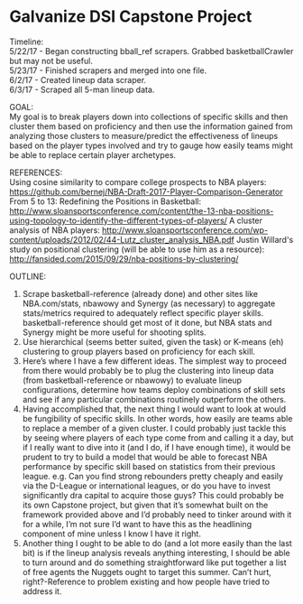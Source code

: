 # Galvanize DSI Capstone Project

Timeline: <br />
5/22/17 - Began constructing bball_ref scrapers. Grabbed basketballCrawler but may not be useful.<br />
5/23/17 - Finished scrapers and merged into one file.<br />
6/2/17 - Created lineup data scraper.<br />
6/3/17 - Scraped all 5-man lineup data.<br />

GOAL: <br />
My goal is to break players down into collections of specific skills and then cluster them based on proficiency and then use the information gained from analyzing those clusters to measure/predict the effectiveness of lineups based on the player types involved and try to gauge how easily teams might be able to replace certain player archetypes. <br />

REFERENCES: <br />
Using cosine similarity to compare college prospects to NBA players: https://github.com/bernej/NBA-Draft-2017-Player-Comparison-Generator
From 5 to 13: Redefining the Positions in Basketball: http://www.sloansportsconference.com/content/the-13-nba-positions-using-topology-to-identify-the-different-types-of-players/
A cluster analysis of NBA players: http://www.sloansportsconference.com/wp-content/uploads/2012/02/44-Lutz_cluster_analysis_NBA.pdf
Justin Willard's study on positional clustering (will be able to use him as a resource): http://fansided.com/2015/09/29/nba-positions-by-clustering/

OUTLINE: <br />
1. Scrape basketball-reference (already done) and other sites like NBA.com/stats, nbawowy and Synergy (as necessary) to aggregate stats/metrics required to adequately reflect specific player skills. basketball-reference should get most of it done, but NBA stats and Synergy might be more useful for shooting splits.
2. Use hierarchical (seems better suited, given the task) or K-means (eh) clustering to group players based on proficiency for each skill.
3. Here’s where I have a few different ideas. The simplest way to proceed from there would probably be to plug the clustering into lineup data (from basketball-reference or nbawowy) to evaluate lineup configurations, determine how teams deploy combinations of skill sets and see if any particular combinations routinely outperform the others.
4. Having accomplished that, the next thing I would want to look at would be fungibility of specific skills. In other words, how easily are teams able to replace a member of a given cluster. I could probably just tackle this by seeing where players of each type come from and calling it a day, but if I really want to dive into it (and I do, if I have enough time), it would be prudent to try to build a model that would be able to forecast NBA performance by specific skill based on statistics from their previous league. e.g. Can you find strong rebounders pretty cheaply and easily via the D-League or international leagues, or do you have to invest significantly dra  capital to acquire those guys? This could probably be its own Capstone project, but given that it’s somewhat built on the framework provided above and I’d probably need to tinker around with it for a while, I’m not sure I’d want to have this as the headlining component of mine unless I know I have it right.
5. Another thing I ought to be able to do (and a lot more easily than the last bit) is if the lineup analysis reveals anything interesting, I should be able to turn around and do something straightforward like put together a list of free agents the Nuggets ought to target this summer. Can’t hurt, right?-Reference to problem existing and how people have tried to address it.
